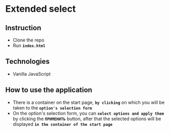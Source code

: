 # Extended select

## Instruction

- Clone the repo
- Run **`index.html`**

## Technologies

- Vanilla JavaScript

## How to use the application

- There is a container on the start page,  **`by clicking`** on which you will be taken to the **`option's selection form`**
- On the option's selection form, you can **`select options and apply them`** by clicking the **`ПРИМЕНИТЬ`** button, after that the selected options will be displayed **`in the container of the start page`**